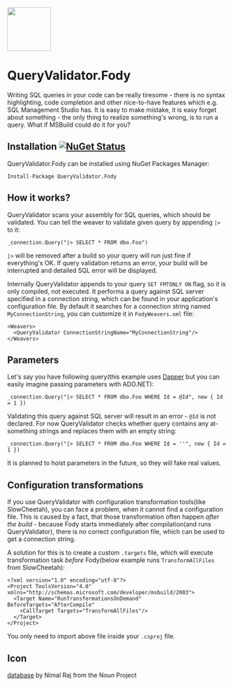 <img src="https://raw.github.com/kamil-mrzyglod/QueryValidator.Fody/master/Icons/noun_364878_cc.png" width="100" /> 

# QueryValidator.Fody
Writing SQL queries in your code can be really tiresome - there is no syntax highlighting, code completion and other nice-to-have features which e.g. SQL Management Studio has. It is easy to make mistake, it is easy forget about something - the only thing to realize something's wrong, is to run a query. What if MSBuild could do it for you?

## Installation [![NuGet Status](https://img.shields.io/nuget/v/QueryValidator.Fody.svg?style=flat)](https://www.nuget.org/packages/QueryValidator.Fody/)
QueryValidator.Fody can be installed using NuGet Packages Manager:

```Install-Package QueryValidator.Fody ```

## How it works?
QueryValidator scans your assembly for SQL queries, which should be validated. You can tell the weaver to validate given query by appending `|>` to it:

```
_connection.Query("|> SELECT * FROM dbo.Foo")
```

`|>` will be removed after a build so your query will run just fine if everything's OK. If query validation returns an error, your build will be interrupted and detailed SQL error will be displayed.

Internally QueryValidator appends to your query `SET FMTONLY ON` flag, so it is only compiled, not executed. It performs a query against SQL server specified in a connection string, which can be found in your application's configuration file. By default it searches for a connection string named `MyConnectionString`, you can customize it in `FodyWeavers.xml` file:

```
<Weavers>
  <QueryValidator ConnectionStringName="MyConnectionString"/>
</Weavers>
```

## Parameters

Let's say you have following query(this example uses [Dapper](https://github.com/StackExchange/dapper-dot-net) but you can easily imagine passing parameters with ADO.NET):

`_connection.Query("|> SELECT * FROM dbo.Foo WHERE Id = @Id", new { Id = 1 })`

Validating this query against SQL server will result in an error - `@Id` is not declared. For now QueryValidator checks whether query contains any at-something strings and replaces them with an empty string:

`_connection.Query("|> SELECT * FROM dbo.Foo WHERE Id = ''", new { Id = 1 })`

It is planned to hoist parameters in the future, so they will fake real values.

## Configuration transformations

If you use QueryValidator with configuration transformation tools(like SlowCheetah), you can face a problem, when it cannot find a configuration file. This is caused by a fact, that those transformation often happen *after the build* - because Fody starts immediately after compilation(and runs QueryValidator), there is no correct configuration file, which can be used to get a connection string. 

A solution for this is to create a custom `.targets` file, which will execute transformation task *before* Fody(below example runs `TransformAllFiles` from SlowCheetah):

```
<?xml version="1.0" encoding="utf-8"?>
<Project ToolsVersion="4.0" xmlns="http://schemas.microsoft.com/developer/msbuild/2003">
  <Target Name="RunTransformationsOnDemand" BeforeTargets="AfterCompile"
	<CallTarget Targets="TransformAllFiles"/>
  </Target>
</Project>
```

You only need to import above file inside your `.csproj` file.

## Icon
[database](https://thenounproject.com/term/database/364878/) by Nimal Raj from the Noun Project

